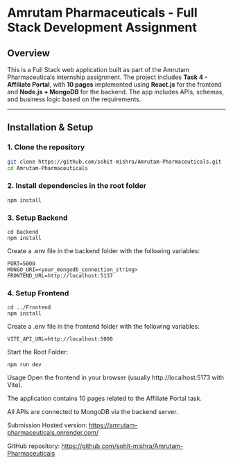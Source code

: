# Amrutam Pharmaceuticals - Full Stack Development Assignment

## Overview

This is a Full Stack web application built as part of the Amrutam Pharmaceuticals internship assignment. The project includes **Task 4 - Affiliate Portal**, with **10 pages** implemented using **React.js** for the frontend and **Node.js + MongoDB** for the backend. The app includes APIs, schemas, and business logic based on the requirements.

---

## Installation & Setup

### 1. Clone the repository

```bash
git clone https://github.com/sohit-mishra/Amrutam-Pharmaceuticals.git
cd Amrutam-Pharmaceuticals
```

### 2. Install dependencies in the root folder
```
npm install
```

### 3. Setup Backend
```
cd Backend
npm install
```

Create a .env file in the backend folder with the following variables:

```
PORT=5000
MONGO_URI=<your_mongodb_connection_string>
FRONTEND_URL=http://localhost:5137
```

### 4. Setup Frontend
```
cd ../Frontend
npm install
```

Create a .env file in the frontend folder with the following variables:

```
VITE_API_URL=http://localhost:5000
```

Start the Root Folder:
```
npm run dev
```
Usage
Open the frontend in your browser (usually http://localhost:5173 with Vite).

The application contains 10 pages related to the Affiliate Portal task.

All APIs are connected to MongoDB via the backend server.

Submission
Hosted version: https://amrutam-pharmaceuticals.onrender.com/

GitHub repository: https://github.com/sohit-mishra/Amrutam-Pharmaceuticals